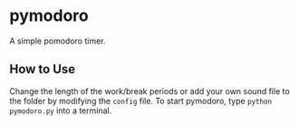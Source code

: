 # pymodoro
A simple pomodoro timer.

## How to Use
Change the length of the work/break periods or add your own sound file to the folder by modifying the `config` file.
To start pymodoro, type `python pymodoro.py` into a terminal.
